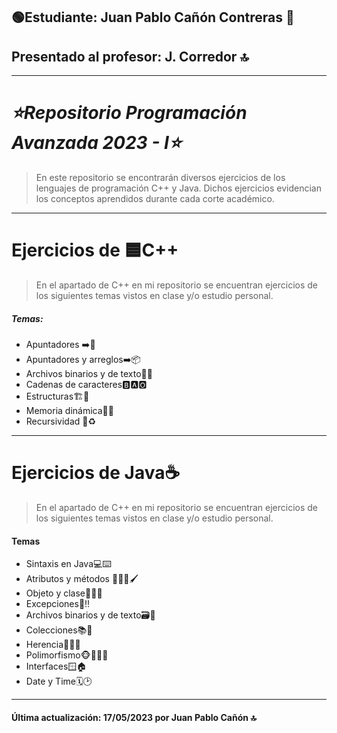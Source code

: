 ## 🟢Estudiante: Juan Pablo Cañón Contreras 🥇
## Presentado al profesor: J. Corredor 🔝
 ---
# _⭐Repositorio Programación Avanzada 2023 - I⭐_

>En este repositorio se encontrarán diversos ejercicios de los lenguajes 
>de programación C++ y Java. Dichos ejercicios evidencian los conceptos 
>aprendidos durante cada corte académico.

---
# Ejercicios de    🟦C++


>En el apartado de C++ en mi repositorio se encuentran ejercicios 
>de los siguientes temas vistos en clase y/o estudio personal.

##### Temas:

- Apuntadores ➡️🔲
- Apuntadores y arreglos➡️📦
- Archivos binarios y de texto📁📝
- Cadenas de caracteres🅱️🅰️🅾️
- Estructuras🏗️🏢
- Memoria dinámica🤸🆕
- Recursividad 🔁♻️

---

# Ejercicios de Java☕
>En el apartado de C++ en mi repositorio se encuentran ejercicios
de los siguientes temas vistos en clase y/o estudio personal.

#### Temas
-  Sintaxis en Java💻⌨️
- Atributos y métodos  🧑‍🎨🎨🖌️
- Objeto y clase🐶🐱🦍
- Excepciones🚫‼️
- Archivos binarios y de texto🗃️📓
- Colecciones📚📲
- Herencia👴👶🏼
- Polimorfismo🐵👨🏼‍🦰
- Interfaces🪟🏠
- Date y Time🗓️🕑

----

#### Última actualización: 17/05/2023 por Juan Pablo Cañón 🔝
